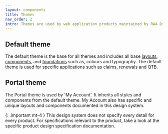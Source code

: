 ```yaml
---
layout: components
title: Themes
nav_order: 2
intro: Themes are used by web application products maintained by RAA Digital.
---
```


## Default theme

The default theme is the base for all themes and includes all base [layouts]({{site.url}}foundations/layouts), [components]({{site.url}}components), and [foundations]({{site.url}}foundations) such as, colours and typography. The default theme is used for specific applications such as claims, renewals and QTB.

## Portal theme

The Portal theme is used by 'My Account'. It inherits all styles and components from the default theme. My Account also has specific and unique layouts and components documented in this design system.

{: .important mt-4 }
This design system does not specify every detail for every product. For specifications relevant to the product, take a look at the specific product design specification documentation.
